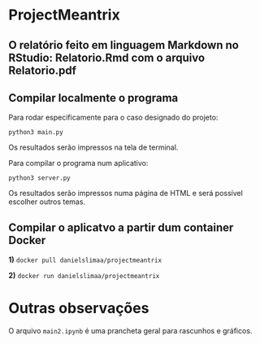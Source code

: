 # ProjectMeantrix

## O relatório feito em linguagem Markdown no RStudio: Relatorio.Rmd com o arquivo Relatorio.pdf

## Compilar localmente o programa

Para rodar especificamente para o caso designado do projeto: 
```
python3 main.py
```
Os resultados serão impressos na tela de terminal.

Para compilar o programa num aplicativo: 
```
python3 server.py
```
Os resultados serão impressos numa página de HTML e será possível escolher outros temas.

## Compilar o aplicatvo a partir dum container Docker 

**1)** ```docker pull danielslimaa/projectmeantrix```

**2)** ```docker run danielslimaa/projectmeantrix```

# Outras observações

O arquivo ```main2.ipynb``` é uma prancheta geral para rascunhos e gráficos. 
